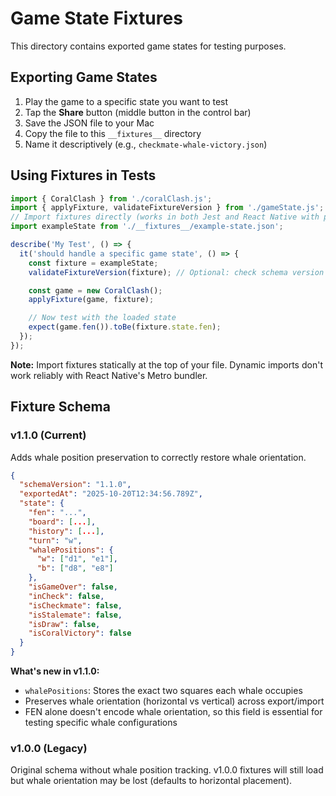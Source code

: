 # Game State Fixtures

This directory contains exported game states for testing purposes.

## Exporting Game States

1. Play the game to a specific state you want to test
2. Tap the **Share** button (middle button in the control bar)
3. Save the JSON file to your Mac
4. Copy the file to this `__fixtures__` directory
5. Name it descriptively (e.g., `checkmate-whale-victory.json`)

## Using Fixtures in Tests

```typescript
import { CoralClash } from './coralClash.js';
import { applyFixture, validateFixtureVersion } from './gameState.js';
// Import fixtures directly (works in both Jest and React Native with proper bundler config)
import exampleState from './__fixtures__/example-state.json';

describe('My Test', () => {
  it('should handle a specific game state', () => {
    const fixture = exampleState;
    validateFixtureVersion(fixture); // Optional: check schema version

    const game = new CoralClash();
    applyFixture(game, fixture);

    // Now test with the loaded state
    expect(game.fen()).toBe(fixture.state.fen);
  });
});
```

**Note:** Import fixtures statically at the top of your file. Dynamic imports don't work reliably with React Native's Metro bundler.

## Fixture Schema

### v1.1.0 (Current)

Adds whale position preservation to correctly restore whale orientation.

```json
{
  "schemaVersion": "1.1.0",
  "exportedAt": "2025-10-20T12:34:56.789Z",
  "state": {
    "fen": "...",
    "board": [...],
    "history": [...],
    "turn": "w",
    "whalePositions": {
      "w": ["d1", "e1"],
      "b": ["d8", "e8"]
    },
    "isGameOver": false,
    "inCheck": false,
    "isCheckmate": false,
    "isStalemate": false,
    "isDraw": false,
    "isCoralVictory": false
  }
}
```

**What's new in v1.1.0:**

- `whalePositions`: Stores the exact two squares each whale occupies
- Preserves whale orientation (horizontal vs vertical) across export/import
- FEN alone doesn't encode whale orientation, so this field is essential for testing specific whale configurations

### v1.0.0 (Legacy)

Original schema without whale position tracking. v1.0.0 fixtures will still load but whale orientation may be lost (defaults to horizontal placement).
